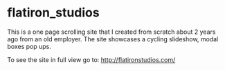 # flatiron_studios

This is a one page scrolling site that I created from scratch about 2 years ago from an old employer. The site showcases a cycling slideshow, modal boxes pop ups. 

To see the site in full view go to: http://flatironstudios.com/
